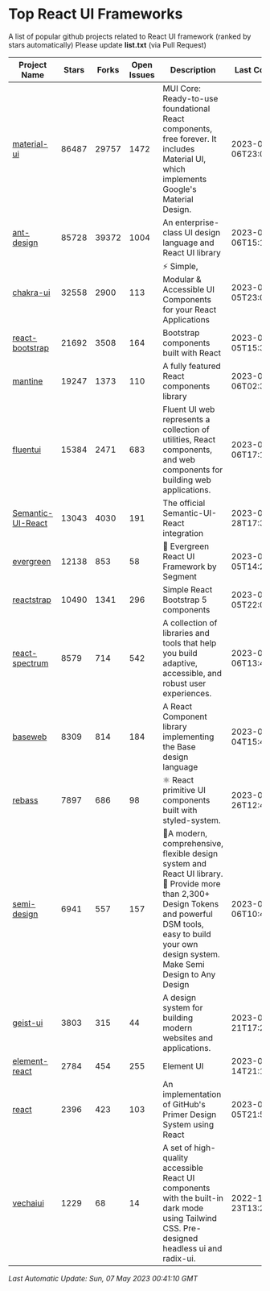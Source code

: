# Top React UI Frameworks

A list of popular github projects related to React UI framework (ranked by stars automatically)
Please update **list.txt** (via Pull Request)

| Project Name | Stars | Forks | Open Issues | Description | Last Commit |
| ------------ | ----- | ----- | ----------- | ----------- | ----------- |
| [material-ui](https://github.com/mui/material-ui) |86487|29757|1472|MUI Core: Ready-to-use foundational React components, free forever. It includes Material UI, which implements Google&#39;s Material Design.|2023-05-06T23:02:44Z|
| [ant-design](https://github.com/ant-design/ant-design) |85728|39372|1004|An enterprise-class UI design language and React UI library|2023-05-06T15:12:45Z|
| [chakra-ui](https://github.com/chakra-ui/chakra-ui) |32558|2900|113|⚡️ Simple, Modular &amp; Accessible UI Components for your React Applications|2023-05-05T23:07:24Z|
| [react-bootstrap](https://github.com/react-bootstrap/react-bootstrap) |21692|3508|164|Bootstrap components built with React|2023-05-05T15:39:48Z|
| [mantine](https://github.com/mantinedev/mantine) |19247|1373|110|A fully featured React components library|2023-05-06T02:30:50Z|
| [fluentui](https://github.com/microsoft/fluentui) |15384|2471|683|Fluent UI web represents a collection of utilities, React components, and web components for building web applications.|2023-05-06T17:18:47Z|
| [Semantic-UI-React](https://github.com/Semantic-Org/Semantic-UI-React) |13043|4030|191|The official Semantic-UI-React integration|2023-02-28T17:34:52Z|
| [evergreen](https://github.com/segmentio/evergreen) |12138|853|58|🌲 Evergreen React UI Framework by Segment|2023-05-05T14:21:46Z|
| [reactstrap](https://github.com/reactstrap/reactstrap) |10490|1341|296|Simple React Bootstrap 5 components|2023-05-05T22:09:01Z|
| [react-spectrum](https://github.com/adobe/react-spectrum) |8579|714|542|A collection of libraries and tools that help you build adaptive, accessible, and robust user experiences.|2023-05-06T13:40:10Z|
| [baseweb](https://github.com/uber/baseweb) |8309|814|184|A React Component library implementing the Base design language|2023-05-04T15:44:46Z|
| [rebass](https://github.com/rebassjs/rebass) |7897|686|98|:atom_symbol: React primitive UI components built with styled-system.|2023-01-26T12:47:44Z|
| [semi-design](https://github.com/DouyinFE/semi-design) |6941|557|157|🚀A modern, comprehensive, flexible design system and React UI library. 🎨 Provide more than 2,300+ Design Tokens and powerful DSM tools, easy to build your own design system. Make Semi Design to Any Design|2023-05-06T10:45:24Z|
| [geist-ui](https://github.com/geist-org/geist-ui) |3803|315|44|A design system for building modern websites and applications.|2023-04-21T17:25:25Z|
| [element-react](https://github.com/ElemeFE/element-react) |2784|454|255|Element UI|2023-01-14T21:13:08Z|
| [react](https://github.com/primer/react) |2396|423|103|An implementation of GitHub&#39;s Primer Design System using React|2023-05-05T21:51:18Z|
| [vechaiui](https://github.com/vechai/vechaiui) |1229|68|14|A set of high-quality accessible React UI components with the built-in dark mode using Tailwind CSS. Pre-designed headless ui and radix-ui.|2022-12-23T13:29:41Z|

*Last Automatic Update: Sun, 07 May 2023 00:41:10 GMT*